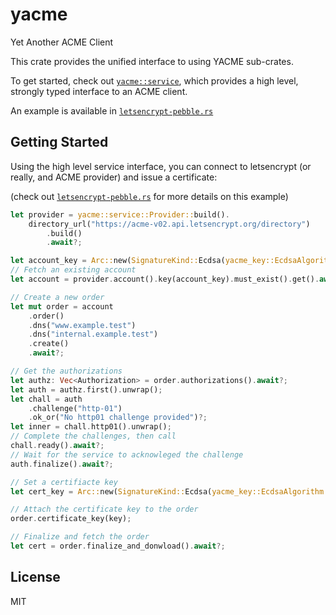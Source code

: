 # yacme

Yet Another ACME Client

This crate provides the unified interface to using YACME sub-crates.

To get started, check out [`yacme::service`](https://docs.rs/yacme/latest/yacme/service/index.html), which provides
a high level, strongly typed interface to an ACME client.

An example is available in [`letsencrypt-pebble.rs`](https://github.com/alexrudy/yacme/blob/main/yacme-service/examples/letsencrypt-pebble.rs)

## Getting Started

Using the high level service interface, you can connect to letsencrypt (or really, and ACME provider) and issue a certificate:

(check out [`letsencrypt-pebble.rs`](https://github.com/alexrudy/yacme/blob/main/yacme-service/examples/letsencrypt-pebble.rs) for more details on this example)

```rust
let provider = yacme::service::Provider::build().
    directory_url("https://acme-v02.api.letsencrypt.org/directory")
        .build()
        .await?;

let account_key = Arc::new(SignatureKind::Ecdsa(yacme_key::EcdsaAlgorithm::P256).random());
// Fetch an existing account
let account = provider.account().key(account_key).must_exist().get().await?;

// Create a new order
let mut order = account
    .order()
    .dns("www.example.test")
    .dns("internal.example.test")
    .create()
    .await?;

// Get the authorizations
let authz: Vec<Authorization> = order.authorizations().await?;
let auth = authz.first().unwrap();
let chall = auth
    .challenge("http-01")
    .ok_or("No http01 challenge provided")?;
let inner = chall.http01().unwrap();
// Complete the challenges, then call
chall.ready().await?;
// Wait for the service to acknowleged the challenge
auth.finalize().await?;

// Set a certifiacte key
let cert_key = Arc::new(SignatureKind::Ecdsa(yacme_key::EcdsaAlgorithm::P256).random());

// Attach the certificate key to the order
order.certificate_key(key);

// Finalize and fetch the order
let cert = order.finalize_and_donwload().await?;

```

## License

MIT
